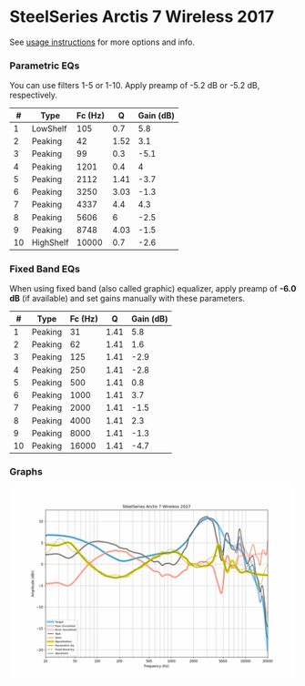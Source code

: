 # SteelSeries Arctis 7 Wireless 2017
See [usage instructions](https://github.com/jaakkopasanen/AutoEq#usage) for more options and info.

### Parametric EQs
You can use filters 1-5 or 1-10. Apply preamp of -5.2 dB or -5.2 dB, respectively.

|   # | Type      |   Fc (Hz) |    Q |   Gain (dB) |
|-----|-----------|-----------|------|-------------|
|   1 | LowShelf  |       105 | 0.7  |         5.8 |
|   2 | Peaking   |        42 | 1.52 |         3.1 |
|   3 | Peaking   |        99 | 0.3  |        -5.1 |
|   4 | Peaking   |      1201 | 0.4  |         4   |
|   5 | Peaking   |      2112 | 1.41 |        -3.7 |
|   6 | Peaking   |      3250 | 3.03 |        -1.3 |
|   7 | Peaking   |      4337 | 4.4  |         4.3 |
|   8 | Peaking   |      5606 | 6    |        -2.5 |
|   9 | Peaking   |      8748 | 4.03 |        -1.5 |
|  10 | HighShelf |     10000 | 0.7  |        -2.6 |

### Fixed Band EQs
When using fixed band (also called graphic) equalizer, apply preamp of **-6.0 dB** (if available) and set gains manually with these parameters.

|   # | Type    |   Fc (Hz) |    Q |   Gain (dB) |
|-----|---------|-----------|------|-------------|
|   1 | Peaking |        31 | 1.41 |         5.8 |
|   2 | Peaking |        62 | 1.41 |         1.6 |
|   3 | Peaking |       125 | 1.41 |        -2.9 |
|   4 | Peaking |       250 | 1.41 |        -2.8 |
|   5 | Peaking |       500 | 1.41 |         0.8 |
|   6 | Peaking |      1000 | 1.41 |         3.7 |
|   7 | Peaking |      2000 | 1.41 |        -1.5 |
|   8 | Peaking |      4000 | 1.41 |         2.3 |
|   9 | Peaking |      8000 | 1.41 |        -1.3 |
|  10 | Peaking |     16000 | 1.41 |        -4.7 |

### Graphs
![](./SteelSeries%20Arctis%207%20Wireless%202017.png)
